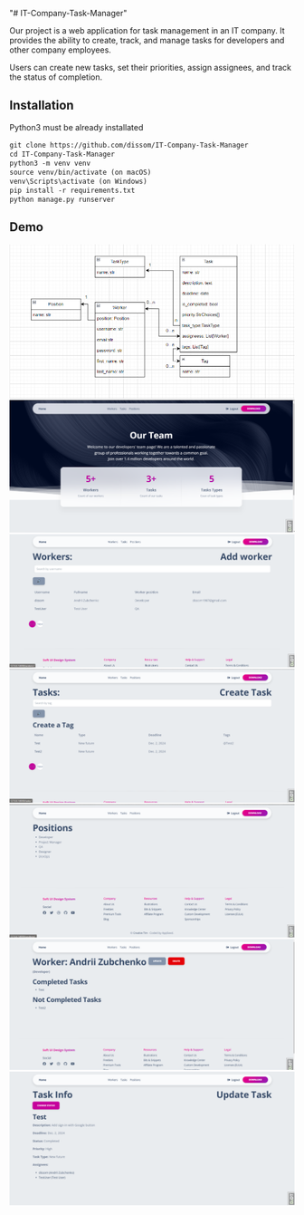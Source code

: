 "# IT-Company-Task-Manager"


Our project is a web application for task management in an IT company.
It provides the ability to create, track, and manage tasks for developers
and other company employees.

Users can create new tasks, set their priorities, assign assignees, and track
 the status of completion.


## Installation

Python3 must be already installated

```shell
git clone https://github.com/dissom/IT-Company-Task-Manager
cd IT-Company-Task-Manager
python3 -m venv venv
source venv/bin/activate (on macOS)
venv\Scripts\activate (on Windows)
pip install -r requirements.txt
python manage.py runserver
```

## Demo

![Models diagram](pictures/Знімок%20екрана%20(610).png)
![Screenshot 1](pictures/Знімок%20екрана%20(604).png)
![Screenshot 2](pictures/Знімок%20екрана%20(605).png)
![Screenshot 3](pictures/Знімок%20екрана%20(606).png)
![Screenshot 4](pictures/Знімок%20екрана%20(607).png)
![Screenshot 5](pictures/Знімок%20екрана%20(608).png)
![Screenshot 6](pictures/Знімок%20екрана%20(609).png)
